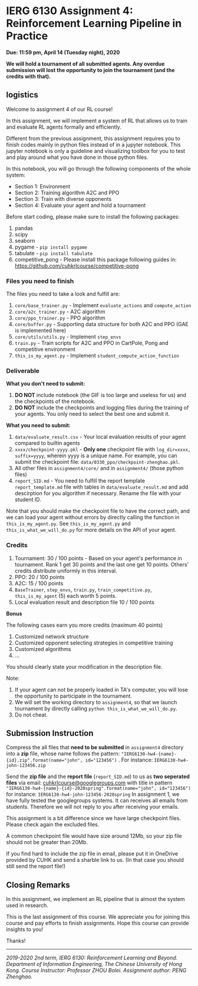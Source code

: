# IERG 6130 Assignment 4: Reinforcement Learning Pipeline in Practice

**Due: 11:59 pm, April 14 (Tuesday night), 2020**

**We will hold a tournament of all submitted agents. Any overdue submission will lost the opportunity to join the tournament (and the credits with that).**



## logistics

Welcome to assignment 4 of our RL course! 

In this assignment, we will implement a system of RL that allows us to train and evaluate RL agents formally and efficiently.

Different from the previous assignment, this assignment requires you to finish codes mainly in python files instead of in a jupyter notebook. This jupyter notebook is only a guideline and visualizing toolbox for you to test and play around what you have done in those python files.

In this notebook, you will go through the following components of the whole system:

* Section 1: Environment
* Section 2: Training algorithm A2C and PPO
* Section 3: Train with diverse opponents
* Section 4: Evaluate your agent and hold a tournament

Before start coding, please make sure to install the following packages:

1. pandas
2. scipy
3. seaborn
4. pygame - `pip install pygame`
5. tabulate - `pip install tabulate`
6. competitive_pong - Please install this package following guides in: https://github.com/cuhkrlcourse/competitive-pong

### Files you need to finish

The files you need to take a look and fulfill are:

1. `core/base_trainer.py` - Implement `evaluate_actions` and `compute_action`
2. `core/a2c_trainer.py` - A2C algorithm
3. `core/ppo_trainer.py` - PPO algorithm
4. `core/buffer.py` - Supporting data structure for both A2C and PPO (GAE is implemented here)
5. `core/utils/utils.py` - Implement `step_envs`
6. `train.py` - Train scripts for A2C and PPO in CartPole, Pong and competitive environment
7. `this_is_my_agent.py` - Implement `student_compute_action_function`


### Deliverable

**What you don't need to submit:**

1. **DO NOT** include notebook (the GIF is too large and useless for us) and the checkpoints of the notebook.
2. **DO NOT** include the checkpoints and logging files during the training of your agents. You only need to select the best one and submit it.

**What you need to submit:**

1. `data/evaluate_result.csv` - Your local evaluation results of your agent compared to builtin agents
2. `xxxx/checkpoint-yyyy.pkl` - **Only one** checkpoint file with `log_dir=xxxx, suffix=yyyy`, wherein yyyy is a unique name. For example, you can submit the checkpoint file: `data/0330_ppo/checkpoint-zhenghao.pkl`.
3. All other files in `assignment4/core/` and in `assignment4/` (those python files)
4. `report_SID.md` - You need to fulfill the report template `report_template.md` file with tables in `data/evaluate_result.md` and add descirption for you algorithm if necessary. Rename the file with your student ID.

Note that you should make the checkpoint file to have the correct path, and we can load your agent without errors by directly calling the function in `this_is_my_agent.py`. See `this_is_my_agent.py` and `this_is_what_we_will_do.py` for more details on the API of your agent.


### Credits

1. Tournament: 30 / 100 points - Based on your agent's performance in tournament. Rank 1 get 30 points and the last one get 10 points. Others' credits distribute uniformly in this interval. 
2. PPO: 20 / 100 points
3. A2C: 15 / 100 points
4. `BaseTrainer`, `step_envs`, `train.py`, `train_competitive.py`, `this_is_my_agent` (5) each worth 5 points.
5. Local evaluation result and description file 10 / 100 points

**Bonus**

The following cases earn you more credits (maximum 40 points)

1. Customized network structure
2. Customized opponent selecting strategies in competitive training
3. Customized algorithms
4. ...

You should clearly state your modification in the description file.

Note:

1. If your agent can not be properly loaded in TA's computer, you will lose the opportunity to participate in the tournament. 
2. We will set the working directory to `assignment4`, so that we launch tournament by directly calling `python this_is_what_we_will_do.py`.
3. Do not cheat.




## Submission Instruction


Compress the all files that **need to be submitted** in `assignment4` directory into a **zip** file, whose name follows the pattern: `"IERG6130-hw4-{name}-{id}.zip".format(name="john", id="123456")` . For instance: `IERG6130-hw4-john-123456.zip` 

Send the **zip file** and the **report file** (`report_SID.md`) to us as **two seperated files** via email: cuhkrlcourse@googlegroups.com with title in pattern `"IERG6130-hw4-{name}-{id}-2020spring".format(name="john", id="123456")` for instance: `IERG6130-hw4-john-123456-2020spring` In assignment 1, we have fully tested the googlegroups systems. It can receives all emails from students. Therefore we will not reply to you after receiving your emails.

This assignment is a bit difference since we have large checkpoint files. Please check again the excluded files.

A common checkpoint file would have size around 12Mb, so your zip file should not be greater than 20Mb.

If you find hard to include the zip file in email, please put it in OneDrive provided by CUHK and send a sharble link to us. (In that case you should still send the report file!)



## Closing Remarks


In this assignment, we implement an RL pipeline that is almost the system used in research.

This is the last assignment of this course. We appreciate you for joining this course and pay efforts to finish assignments. Hope this course can provide insights to you! 

Thanks!



------

*2019-2020 2nd term, IERG 6130: Reinforcement Learning and Beyond. Department of Information Engineering, The Chinese University of Hong Kong. Course Instructor: Professor ZHOU Bolei. Assignment author: PENG Zhenghao.*
